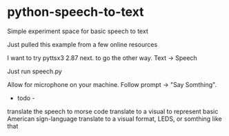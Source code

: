 # python-speech-to-text
Simple experiment space for basic speech to text 

Just pulled this example from a few online resources

I want to try pyttsx3 2.87 next. to go the other way. Text -> Speech



Just run speech.py

Allow for microphone on your machine.
Follow prompt -> "Say Somthing".

- todo -

translate the speech to morse code
translate to a visual to represent basic American sign-language
translate to a visual format, LEDS, or somthing like that

